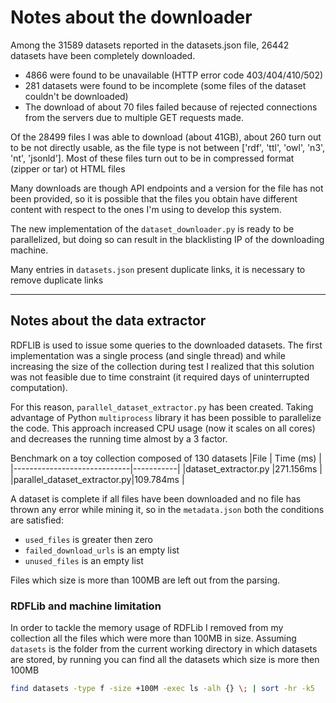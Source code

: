 # Notes about the downloader

Among the 31589 datasets reported in the datasets.json file, 26442 datasets have been completely downloaded.
- 4866 were found to be unavailable (HTTP error code 403/404/410/502)
- 281 datasets were found to be incomplete (some files of the dataset couldn't be downloaded)
- The download of about 70 files failed because of rejected connections from the servers due to multiple GET requests made.

Of the 28499 files I was able to download (about 41GB), about 260 turn out to be not directly usable, as the file type is not between ['rdf', 'ttl', 'owl', 'n3', 'nt', 'jsonld'].
Most of these files turn out to be in compressed format (zipper or tar) ot HTML files

Many downloads are though API endpoints and a version for the file has not been provided, so it is possible that the 
files you obtain have different content with respect to the ones I'm using to develop this system.

The new implementation of the `dataset_downloader.py` is ready to be parallelized, but doing so can 
result in the blacklisting IP of the downloading machine.

Many entries in `datasets.json` present duplicate links, it is necessary to remove duplicate links

___

## Notes about the data extractor

RDFLIB is used to issue some queries to the downloaded datasets.
The first implementation was a single process (and single thread) and while increasing the size of the 
collection during test I realized that this solution was not feasible due to time constraint 
(it required days of uninterrupted computation).

For this reason, `parallel_dataset_extractor.py` has been created.
Taking advantage of Python `multiprocess` library it has been possible to parallelize the code.
This approach increased CPU usage (now it scales on all cores) and decreases the running time 
almost by a 3 factor.

Benchmark on a toy collection composed of 130 datasets
|File   	                  | Time (ms) |
|-----------------------------|-----------|
|dataset_extractor.py         |271.156ms  |
|parallel_dataset_extractor.py|109.784ms  |

A dataset is complete if all files have been downloaded and no file has thrown any error while mining it,
so in the `metadata.json` both the conditions are satisfied:
- `used_files` is greater then zero
- `failed_download_urls` is an empty list
- `unused_files` is an empty list

Files which size is more than 100MB are left out from the parsing.

### RDFLib and machine limitation

In order to tackle the memory usage of RDFLib I removed from my collection all the files which were more than 100MB in size.
Assuming `datasets` is the folder from the current working directory in which datasets are stored, by running you can find all the datasets which size is more then 100MB

```sh
find datasets -type f -size +100M -exec ls -alh {} \; | sort -hr -k5
```